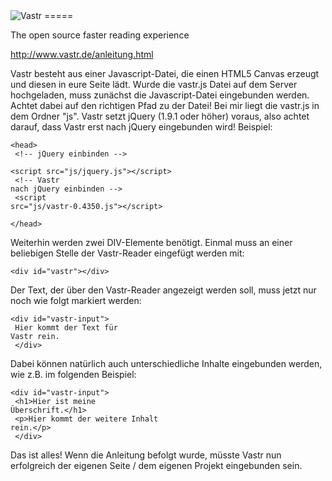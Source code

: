 <img src="http://www.vastr.de/img/logo.png" alt="Vastr" />
=====

The open source faster reading experience

http://www.vastr.de/anleitung.html

Vastr besteht aus einer Javascript-Datei, die einen HTML5 Canvas erzeugt und diesen in eure Seite lädt. Wurde die vastr.js Datei auf dem Server hochgeladen, muss zunächst die Javascript-Datei eingebunden werden. Achtet dabei auf den richtigen Pfad zu der Datei! Bei mir liegt die vastr.js in dem Ordner "js". Vastr setzt jQuery (1.9.1 oder höher) voraus, also achtet darauf, dass Vastr erst nach jQuery eingebunden wird! Beispiel:

<code>&lt;head&gt;<br />
&lt;!-- jQuery einbinden --&gt;<br />
&lt;script src="js/jquery.js"&gt;&lt;/script&gt;<br />
&lt;!-- Vastr nach jQuery einbinden --&gt;<br />
&lt;script src="js/vastr-0.4350.js"&gt;&lt;/script&gt;<br />
&lt;/head&gt;</code>

Weiterhin werden zwei DIV-Elemente benötigt. Einmal muss an einer beliebigen Stelle der Vastr-Reader eingefügt werden mit:

<code>&lt;div id="vastr"&gt;&lt;/div&gt;</code>

Der Text, der über den Vastr-Reader angezeigt werden soll, muss jetzt nur noch wie folgt markiert werden:

<code>&lt;div id="vastr-input"&gt;<br />
Hier kommt der Text für Vastr rein.<br />
&lt;/div&gt;</code>

Dabei können natürlich auch unterschiedliche Inhalte eingebunden werden, wie z.B. im folgenden Beispiel:

<code>&lt;div id="vastr-input"&gt;<br />
&lt;h1&gt;Hier ist meine Überschrift.&lt;/h1&gt;<br />
&lt;p&gt;Hier kommt der weitere Inhalt rein.&lt;/p&gt;<br />
&lt;/div&gt;</code>

Das ist alles! Wenn die Anleitung befolgt wurde, müsste Vastr nun erfolgreich der eigenen Seite / dem eigenen Projekt eingebunden sein.
